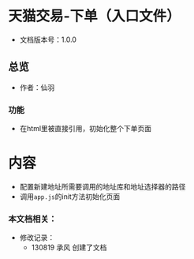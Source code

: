 # 天猫交易-下单（入口文件）
* 文档版本号：1.0.0

## 总览
* 作者：仙羽

### 功能
* 在html里被直接引用，初始化整个下单页面
# 内容
* 配置新建地址所需要调用的地址库和地址选择器的路径
* 调用`app.js`的init方法初始化页面

### 本文档相关：
* 修改记录：
  * 130819 承风 创建了文档






